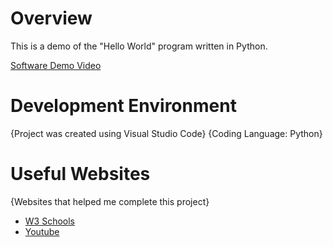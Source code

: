 # Overview

This is a demo of the "Hello World" program written in Python. 

[Software Demo Video](https://youtu.be/QN_CSuiUbME)

# Development Environment

{Project was created using Visual Studio Code}
{Coding Language: Python}

# Useful Websites

{Websites that helped me complete this project}
* [W3 Schools](https://www.w3schools.com/python/default.asp)
* [Youtube](http://youtube.com)